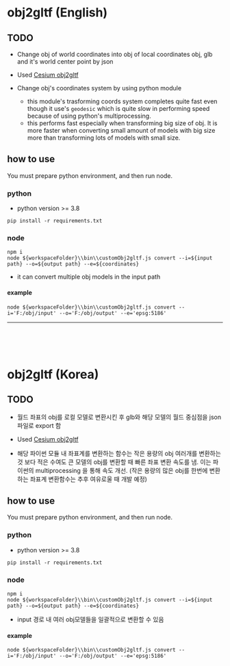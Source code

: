 # obj2gltf (English)
## TODO
- Change obj of world coordinates into obj of local coordinates obj, glb and it's world center point by json


- Used [Cesium obj2gltf](https://github.com/CesiumGS/obj2gltf)
- Change obj's coordinates system by using python module
    - this module's trasforming coords system completes quite fast even though it use's `geodesic` which is quite slow in performing speed because of using python's multiprocessing. 
    - this performs fast especially when transforming big size of obj. It is more faster when converting small amount of models with big size more than transforming lots of models with small size. 

## how to use
You must prepare python environment, and then run node.
### python
- python version >= 3.8
```
pip install -r requirements.txt
```


### node 
```
npm i 
node ${workspaceFolder}\\bin\\customObj2gltf.js convert --i=${input path} --o=${output path} --e=${coordinates}
```
- it can convert multiple obj models in the input path


#### example
```
node ${workspaceFolder}\\bin\\customObj2gltf.js convert --i='F:/obj/input' --o='F:/obj/output' --e='epsg:5186'
```

---
</br></br></br>

# obj2gltf (Korea)
## TODO
- 월드 좌표의 obj를 로컬 모델로 변환시킨 후 glb와 해당 모델의 월드 중심점을 json 파일로 export 함


- Used [Cesium obj2gltf](https://github.com/CesiumGS/obj2gltf)
- 해당 파이썬 모듈 내 좌표계를 변환하는 함수는 작은 용량의 obj 여러개를 변환하는 것 보다 적은 수여도 큰 모델의 obj를 변환할 때 빠른 좌표 변환 속도를 냄. 이는 파이썬의 multiprocessing 을 통해 속도 개선. (작은 용량의 많은 obj를 한번에 변환하는 좌표계 변환함수는 추후 여유로울 때 개발 예정)

## how to use
You must prepare python environment, and then run node.
### python
- python version >= 3.8
```
pip install -r requirements.txt
```


### node 
```
npm i 
node ${workspaceFolder}\\bin\\customObj2gltf.js convert --i=${input path} --o=${output path} --e=${coordinates}
```
- input 경로 내 여러 obj모델들을 일괄적으로 변환할 수 있음


#### example
```
node ${workspaceFolder}\\bin\\customObj2gltf.js convert --i='F:/obj/input' --o='F:/obj/output' --e='epsg:5186'
```

